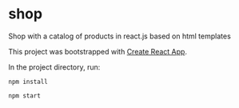 # shop

Shop with a catalog of products in react.js based on html templates

This project was bootstrapped with [Create React App](https://github.com/facebook/create-react-app).

In the project directory, run:

```node
npm install
```

```node
npm start
```
